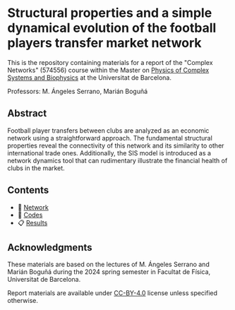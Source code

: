 # Structural properties and a simple dynamical evolution of the football players transfer market network

This is the repository containing materials for a report of the "Complex Networks" (574556) course within the Master on
[Physics of Complex Systems and Biophysics](https://www.ub.edu/portal/web/physics/university-master-s-degrees/-/ensenyament/detallEnsenyament/10195392) 
at the Universitat de Barcelona.

Professors: M. Ángeles Serrano, Marián Boguñá

## Abstract

Football player transfers between clubs are analyzed as an economic network using a straightforward approach. The fundamental structural properties reveal the connectivity of this network and its similarity to other international trade ones. Additionally, the SIS model is introduced as a network dynamics tool that can rudimentary illustrate the financial health of clubs in the market.

## Contents

* :notebook: [Network](network/README.md)
* :file_folder: [Codes](codes/README.md)
* :clipboard: [Results](results/README.md)

## Acknowledgments

These materials are based on the lectures of M. Ángeles Serrano and Marián Boguñá during the 2024 spring semester in Facultat de Física, Universitat de Barcelona.

Report materials are available under [CC-BY-4.0](https://creativecommons.org/licenses/by/4.0/) license unless specified otherwise.